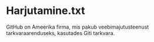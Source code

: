 # Harjutamine.txt
GitHub on Ameerika firma, mis pakub veebimajutusteenust tarkvaraarenduseks, kasutades Giti tarkvara.
